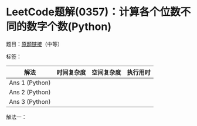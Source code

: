 # LeetCode题解(0357)：计算各个位数不同的数字个数(Python)

题目：[原题链接](https://leetcode-cn.com/problems/count-numbers-with-unique-digits/)（中等）

标签：

| 解法           | 时间复杂度 | 空间复杂度 | 执行用时 |
| -------------- | ---------- | ---------- | -------- |
| Ans 1 (Python) |            |            |          |
| Ans 2 (Python) |            |            |          |
| Ans 3 (Python) |            |            |          |

解法一：

